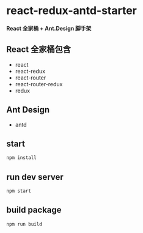 # react-redux-antd-starter
**React 全家桶 + Ant.Design 脚手架**

## React 全家桶包含

* react
* react-redux
* react-router
* react-router-redux
* redux

## Ant Design

* antd

## start

```bash
npm install
```

## run dev server

```bash
npm start
```

## build package

```bash
npm run build
```
